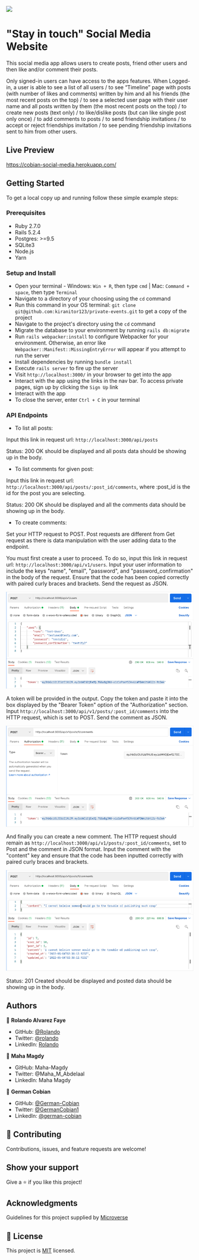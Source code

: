 ![](https://img.shields.io/badge/Microverse-blueviolet)

# "Stay in touch" Social Media Website

This social media app allows users to create posts, friend other users and then like and/or comment their posts.


Only signed-in users can have access to the apps features. When Logged-in, a user is able to see a list of all users / to see “Timeline” page with posts (with number of likes and comments) written by him and all his friends (the most recent posts on the top) / to see a selected user page with their user name and all posts written by them (the most recent posts on the top) /  to create new posts (text only) / to like/dislike posts (but can like single post only once) / to add comments to posts / to send friendship invitations / to accept or reject friendships invitation / to see pending friendship invitations sent to him from other users.


## Live Preview

https://cobian-social-media.herokuapp.com/


## Getting Started

To get a local copy up and running follow these simple example steps:


### Prerequisites

* Ruby 2.7.0
* Rails 5.2.4
* Postgres: >=9.5
* SQLite3
* Node.js
* Yarn


### Setup and Install

* Open your terminal - Windows: `Win + R`, then type `cmd` | Mac: `Command + space`, then type `Terminal`
* Navigate to a directory of your choosing using the `cd` command
* Run this command in your OS terminal: `git clone git@github.com:kiranitor123/private-events.git` to get a copy of the project
* Navigate to the project's directory using the `cd` command
* Migrate the database to your environment by running `rails db:migrate`
* Run `rails webpacker:install` to configure Webpacker for your environment. Otherwise, an error like `Webpacker::Manifest::MissingEntryError` will appear if you attempt to run the server
* Install dependencies by running `bundle install`
* Execute `rails server` to fire up the server
* Visit `http://localhost:3000/` in your browser to get into the app
* Interact with the app using the links in the nav bar. To access private pages, sign up by clicking the `Sign Up` link
* Interact with the app
* To close the server, enter `Ctrl + C` in your terminal

### API Endpoints

* To list all posts:

Input this link in request url: `http://localhost:3000/api/posts`

Status: 200 OK should be displayed and all posts data should be showing up in the body.

* To list comments for given post:

Input this link in request url: `http://localhost:3000/api/posts/:post_id/comments`, where :post_id is the id for the post you are selecting.

Status: 200 OK should be displayed and all the comments data should be showing up in the body.

* To create comments:

Set your HTTP request to POST. Post requests are different from Get request as there is data manipulation with the user adding data to the endpoint.

You must first create a user to proceed. To do so, input this link in request url: `http://localhost:3000/api/v1/users`. Input your user information to include the keys "name", "email", "password", and "password_confirmation" in the body of the request. Ensure that the code has been copied correctly with paired curly braces and brackets. Send the request as JSON. 

![Inputting user](/app/assets/images/inputting_user.png?raw=true "Inputting of user" )

A token will be provided in the output. Copy the token and paste it into the box displayed by the "Bearer Token" option of the "Authorization" section. Input `http://localhost:3000/api/v1/posts/:post_id/comments` into the HTTP request, which is set to POST. Send the comment as JSON.

![Inputting token](/app/assets/images/inputting_token.png?raw=true "Inputting of token")

And finally you can create a new comment. The HTTP request should remain as `http://localhost:3000/api/v1/posts/:post_id/comments`, set to Post and the comment in JSON format. Input the comment with the "content" key and ensure that the code has been inputted correctly with paired curly braces and brackets.

![Inputting comment](/app/assets/images/inputting_comment.png?raw=true "Inputting of comment")

Status: 201 Created should be displayed and posted data should be showing up in the body.


## Authors

👤 **Rolando Alvarez Faye**

* GitHub: [@Rolando](https://github.com/kiranitor123)
* Twitter: [@rolando](https://twitter.com/FayeRolando)
* LinkedIn: [Rolando](https://www.linkedin.com/in/rolando-diego-alvarez-faye-b2b34a1a9/)

👤 **Maha Magdy**

* GitHub: Maha-Magdy
* Twitter: @Maha_M_Abdelaal
* LinkedIn: Maha Magdy

👤 **German Cobian**

* GitHub: [@German-Cobian](https://github.com/German-Cobian)
* Twitter: [@GermanCobian1](https://twitter.com/GermanCobian1)
* LinkedIn: [@german-cobian](https://www.linkedin.com/in/german-cobian/)


## 🤝 Contributing

Contributions, issues, and feature requests are welcome!


## Show your support

Give a ⭐️ if you like this project!


## Acknowledgments

Guidelines for this project supplied by [Microverse](https://microverse.pathwright.com/library/fast-track-curriculum/69047/path/step/49736080/)


## 📝 License

This project is [MIT](https://github.com/German-Cobian/Re-former/blob/re-former-feature/LICENSE) licensed.
